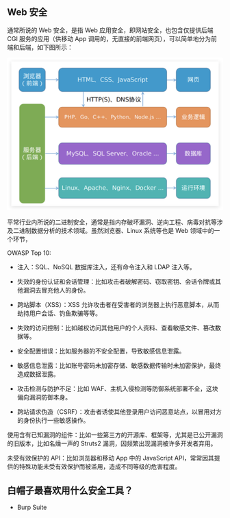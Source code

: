## Web 安全

通常所说的 Web 安全，是指 Web 应用安全，即网站安全，也包含仅提供后端 CGI 服务的应用（供移动 App 调用的，无直接的前端网页），可以简单地分为前端和后端，如下图所示：

![QQ_1729566661462](assets/QQ_1729566661462.png)

平常行业内所说的二进制安全，通常是指内存破坏漏洞、逆向工程、病毒对抗等涉及二进制数据分析的技术领域。虽然浏览器、Linux 系统等也是 Web 领域中的一个环节，

OWASP Top 10:

- 注入：SQL、NoSQL 数据库注入，还有命令注入和 LDAP 注入等。

- 失效的身份认证和会话管理：比如攻击者破解密码、窃取密钥、会话令牌或其他漏洞去冒充他人的身份。

- 跨站脚本（XSS）：XSS 允许攻击者在受害者的浏览器上执行恶意脚本，从而劫持用户会话、钓鱼欺骗等等。

- 失效的访问控制：比如越权访问其他用户的个人资料、查看敏感文件、篡改数据等。

- 安全配置错误：比如服务器的不安全配置，导致敏感信息泄露。

- 敏感信息泄露：比如账号密码未加密存储、敏感数据传输时未加密保护，最终造成数据泄露。

- 攻击检测与防护不足：比如 WAF、主机入侵检测等防御系统部署不全，这块偏向漏洞防御本身。

- 跨站请求伪造（CSRF）：攻击者诱使其他登录用户访问恶意站点，以冒用对方的身份执行一些敏感操作。

使用含有已知漏洞的组件：比如一些第三方的开源库、框架等，尤其是已公开漏洞的旧版本，比如名燥一声的 Struts2 漏洞，因频繁出现漏洞被许多开发者弃用。

未受有效保护的 API：比如浏览器和移动 App 中的 JavaScript API，常常因其提供的特殊功能未受有效保护而被滥用，造成不同等级的危害程度。



## 白帽子最喜欢用什么安全工具？

- Burp Suite





































